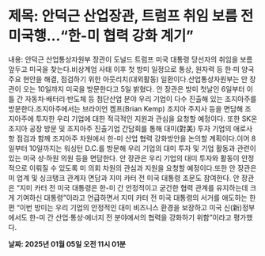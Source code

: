 # **제목: 안덕근 산업장관, 트럼프 취임 보름 전 미국행…“한-미 협력 강화 계기”**

  내용: 안덕근 산업통상자원부 장관이 도널드 트럼프 미국 대통령 당선자의 취임을 보름 앞두고 미국을 찾는다.비상계엄 사태 이후 첫 방미 일정으로 통상, 원자력 등 한·미 양국 주요 현안을 해결, 점검하기 위한 아웃리치(대외활동) 일환이다.산업통상자원부는 안 장관이 오는 10일까지 미국을 방문한다고 5일 밝혔다. 안 장관은 방미 첫날인 6일부터 이틀 간 자동차·배터리·반도체 등 첨단산업 분야 우리 기업이 다수 진출해 있는 조지아주를 방문한다.조지아주에서는 브라이언 켐프(Brian Kemp) 조지아 주지사 등을 면담해 조지아주에 투자한 우리 기업에 대한 적극적인 지원과 관심을 요청할 예정이다. 또한 SK온 조지아 공장 방문 및 조지아주 진출기업 간담회를 통해 대미(對美) 투자 기업의 애로사항 점검과 함께 조지아주 차원에서 한-미 산업 협력 강화방안을 논의할 계획이다.이어 8일부터 10일까지는 워싱턴 D.C.를 방문해 우리 기업의 대미 투자 및 기업 활동과 관련이 있는 미국 상·하원 의원 등을 면담한다. 안 장관은 우리 기업의 대미 투자와 활동이 안정적으로 이뤄질 수 있도록 미 의회 차원의 관심과 지원을 요청할 예정이다.또한 안 장관은 미 업계 및 싱크탱크 관계자 면담과 지미 카터 전 미국 대통령 조문도 참여한다. 안 장관은 “지미 카터 전 미국 대통령은 한-미 간 안정적이고 굳건한 협력 관계를 유지하는데 크게 기여하신 대통령”이라고 언급하면서 지미 카터 전 미국 대통령의 서거를 애도하는 한편 “이번 방미는 우리 기업의 안정적인 대미 비즈니스 환경을 보장하고 미국 신(新)정부에서도 한-미 간 산업·통상·에너지 전 분야에서의 협력을 강화하기 위함”이라고 평가했다.

  **날짜: 2025년 01월 05일 오전 11시 01분**